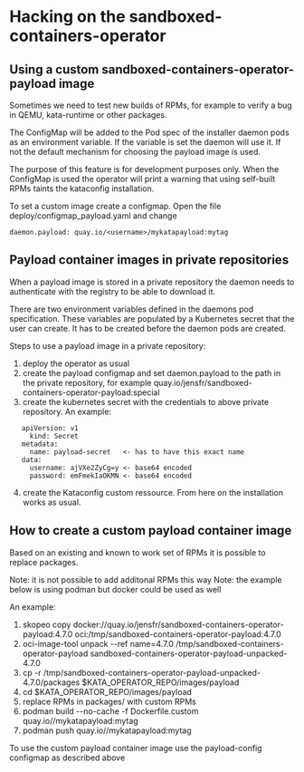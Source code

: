 # Hacking on the sandboxed-containers-operator

## Using a custom sandboxed-containers-operator-payload image

Sometimes we need to test new builds of RPMs, for example to
verify a bug in QEMU, kata-runtime or other packages.

The ConfigMap will be added to the Pod spec of the installer daemon pods as
an environment variable. If the variable is set the daemon will use it. If not
the default mechanism for choosing the payload image is used.

The purpose of this feature is for development purposes only. When the
ConfigMap is used the operator will print a warning that using self-built RPMs
taints the kataconfig installation.

To set a custom image create a configmap. Open the file deploy/configmap_payload.yaml and
change

    daemon.payload: quay.io/<username>/mykatapayload:mytag

## Payload container images in private repositories

When a payload image is stored in a private repository the daemon
needs to authenticate with the registry to be able to download it.

There are two environment variables defined in the daemons pod specification.
These variables are populated by a Kubernetes secret that the user can create.
It has to be created before the daemon pods are created.

Steps to use a payload image in a private repository:

1. deploy the operator as usual
2. create the payload configmap and set daemon.payload to the path in
   the private repository, for example
   quay.io/jensfr/sandboxed-containers-operator-payload:special
3. create the kubernetes secret with the credentials to above private
   repository. An example:

```
   apiVersion: v1
     kind: Secret
   metadata:
     name: payload-secret   <- has to have this exact name
   data:
     username: ajVXe2ZyCg=y <- base64 encoded
     password: emFmekIaOKMN <- base64 encoded
```

4. create the Kataconfig custom ressource. From here on the
   installation works as usual.

## How to create a custom payload container image

Based on an existing and known to work set of RPMs it is possible to replace
packages.

Note: it is not possible to add additonal RPMs this way
Note: the example below is using podman but docker could be used as well

An example:

1. skopeo copy docker://quay.io/jensfr/sandboxed-containers-operator-payload:4.7.0 oci:/tmp/sandboxed-containers-operator-payload:4.7.0
2. oci-image-tool unpack --ref name=4.7.0  /tmp/sandboxed-containers-operator-payload sandboxed-containers-operator-payload-unpacked-4.7.0
3. cp -r /tmp/sandboxed-containers-operator-payload-unpacked-4.7.0/packages $KATA_OPERATOR_REPO/images/payload
4. cd $KATA_OPERATOR_REPO/images/payload
5. replace RPMs in packages/ with custom RPMs
6. podman build --no-cache -f Dockerfile.custom quay.io/<username>/mykatapayload:mytag
7. podman push quay.io/<username>/mykatapayload:mytag

To use the custom payload container image use the payload-config configmap as described above
